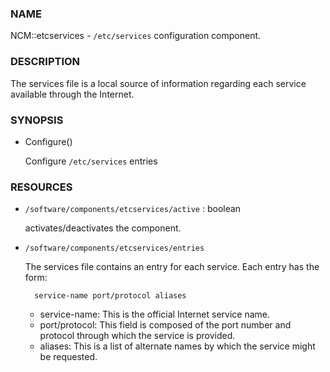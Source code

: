 
### NAME

NCM::etcservices - `/etc/services` configuration component.

### DESCRIPTION

The services file is a local source of information regarding each service available through the Internet.

### SYNOPSIS

- Configure()

    Configure `/etc/services` entries

### RESOURCES

- `/software/components/etcservices/active` : boolean

    activates/deactivates the component.

- `/software/components/etcservices/entries`

    The services file contains an entry for each service. Each entry has the form:

        service-name port/protocol aliases

    - service-name: This is the official Internet service name.
    - port/protocol: This field is composed of the port number and protocol through which the service is provided.
    - aliases: This is a list of alternate names by which the service might be requested.
